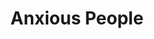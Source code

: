 ---
title: Anxious People
authors:
- Fredrik Backman
year: 2019
goodreads: 49127718
rating: 5
tags:
- Fiction
- Humor
---